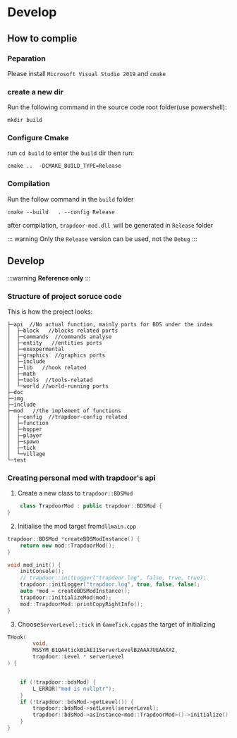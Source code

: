 # Develop

## How to complie

### Peparation
Please install `Microsoft Visual Studio 2019` and `cmake`

### create a new dir
Run the following command in the source code root folder(use powershell):

```shell
mkdir build
```

### Configure Cmake
run `cd build` to enter the `build` dir then run:
```shell
cmake ..  -DCMAKE_BUILD_TYPE=Release
```
### Compilation
Run the follow command in the `build` folder
```shell
cmake --build   . --config Release
```
after compilation,  `trapdoor-mod.dll `will  be generated in  `Release` folder

::: warning
Only the `Release`  version can be used, not the  `Debug` 
:::

## Develop

:::warning
 **Reference only**
:::

### Structure of project soruce code

This is how the project looks:
```
├─api  //No actual function, mainly ports for BDS under the index
│  ├─block   //blocks related ports
│  ├─commands  //commands analyse
│  ├─entity   //entities ports
│  ├─exexpermental  
│  ├─graphics  //graphics ports
│  ├─include
│  ├─lib   //hook related
│  ├─math  
│  ├─tools  //tools-related
│  └─world //world-running ports
├─doc
├─img
├─include
├─mod   //the implement of functions
│  ├─config  //trapdoor-config related
│  ├─function 
│  ├─hopper
│  ├─player
│  ├─spawn
│  ├─tick
│  └─village
└─test
```
### Creating personal mod with trapdoor's api
1. Create a new class to `trapdoor::BDSMod`
```cpp
    class TrapdoorMod : public trapdoor::BDSMod {
}
```
2. Initialise the mod target from`dllmain.cpp`
```cpp
trapdoor::BDSMod *createBDSModInstance() {
    return new mod::TrapdoorMod();
}

void mod_init() {
    initConsole();
    // trapdoor::initLogger("trapdoor.log", false, true, true);
    trapdoor::initLogger("trapdoor.log", true, false, false);
    auto *mod = createBDSModInstance();
    trapdoor::initializeMod(mod);
    mod::TrapdoorMod::printCopyRightInfo();
}
```
3. Choose`ServerLevel::tick` in `GameTick.cpp`as the target of initializing
```cpp
THook(
        void,
        MSSYM_B1QA4tickB1AE11ServerLevelB2AAA7UEAAXXZ,
        trapdoor::Level * serverLevel
) {


    if (!trapdoor::bdsMod) {
        L_ERROR("mod is nullptr");
    }
    if (!trapdoor::bdsMod->getLevel()) {
        trapdoor::bdsMod->setLevel(serverLevel);
        trapdoor::bdsMod->asInstance<mod::TrapdoorMod>()->initialize();
    }
}
```
